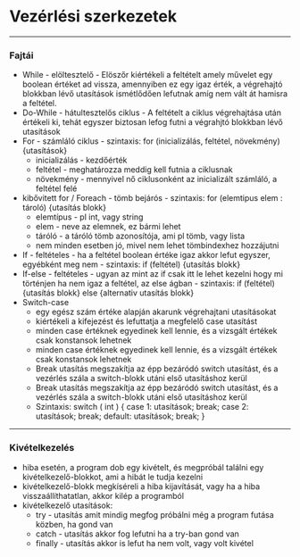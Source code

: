 # Vezérlési szerkezetek
---

### Fajtái
- While - elöltesztelő - Elöszőr kiértékeli a feltételt amely művelet egy boolean értéket ad vissza, amennyiben ez egy igaz érték, a végrehajtó blokkban lévő utasítások ismétlődően lefutnak amíg nem vált át hamisra a feltétel.
- Do-While - hátultesztelős ciklus - A feltételt a ciklus végrehajtása után értékeli ki, tehát egyszer biztosan lefog futni a végrahjtó blokkban lévő utasítások
- For - számláló ciklus - szintaxis: for (inicializálás, feltétel, növekmény) {utasítások}
	- inicializálás - kezdőérték
	- feltétel - meghatározza meddig kell futnia a ciklusnak 
	- növekmény - mennyivel nő ciklusonként az inicializált számláló, a feltétel felé
- kibővitett for / Foreach - tömb bejárós - szintaxis: for (elemtipus elem : tároló) {utasítás blokk} 
	- elemtípus  - pl int, vagy string
	- elem - neve az elemnek, ez bármi lehet
	- táróló - a táróló tömb azonosítója, ami pl tömb, vagy lista
	- nem minden esetben jó, mivel nem lehet tömbindexhez hozzájutni
- If - feltételes -  ha a feltétel boolean értéke igaz akkor lefut egyszer, egyébként meg nem - szintaxis: if (feltétel) {utasítás blokk}
- If-else - feltételes - ugyan az mint az if csak itt le lehet kezelni hogy mi történjen ha nem igaz a feltétel, az else ágban - szintaxis: if (feltétel) {utasítás blokk} else {alternativ utasítás blokk}
- Switch-case 
	- egy egész szám értéke alapján akarunk végrehajtani utasításokat
	- kiértékeli a kifejezést és lefuttatja a megfelelő case utasítást
	- minden case értéknek egyedinek kell lennie, és a vizsgált értékek csak konstansok lehetnek
	- minden case értéknek egyedinek kell lennie, és a vizsgált értékek csak konstansok lehetnek
	- Break utasítás megszakítja az épp bezáródó switch utasítást, és a vezérlés szála a switch-blokk utáni első utasításhoz kerül
	- Break utasítás megszakítja az épp bezáródó switch utasítást, és a vezérlés szála a switch-blokk utáni első utasításhoz kerül
	- Szintaxis: 
		switch ( int ) {
		case 1: utasítások; break;
		case 2: utasítások; break;
		default: utasítások; break; }

---

### Kivételkezelés
- hiba esetén, a program dob egy kivételt, és megpróbál találni egy kivételkezelő-blokkot, ami a hibát le tudja kezelni
- kivételkezelő-blokk megkíséreli a hiba kijavítását, vagy ha a hiba visszaállíthatatlan, akkor kilép a programból
- kivételkezelő utasítások: 
	- try - utasítás amit mindig megfog próbálni még a program futása közben, ha gond van
	- catch - utasítás akkor fog lefutni ha a try-ban gond van
	- finally - utasítás akkor is lefut ha nem volt, vagy volt kivétel
